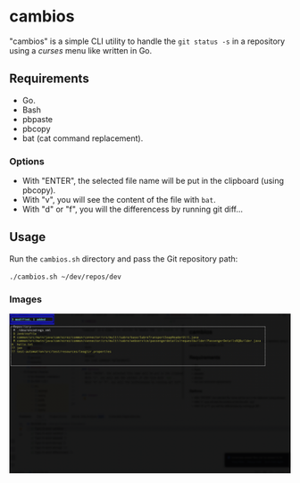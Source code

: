 # cambios

"cambios" is a simple CLI utility to handle the `git status -s` in a repository using a _curses_ menu like written in Go.

## Requirements
- Go.
- Bash
- pbpaste
- pbcopy
- bat (cat command replacement).

### Options
- With "ENTER", the selected file name will be put in the clipboard (using pbcopy).
- With "v", you will see the content of the file with `bat`.
- With "d" or "f", you will the differencess by running git diff...

## Usage
Run the `cambios.sh` directory and pass the Git repository path:

`
./cambios.sh ~/dev/repos/dev 
`

### Images
![cambios image](images/cambios.png)

